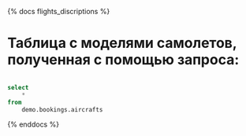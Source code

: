 {% docs flights_discriptions %}

# Таблица с моделями самолетов, полученная с помощью запроса:
```sql

select
    *
from
    demo.bookings.aircrafts
```

{% enddocs %}